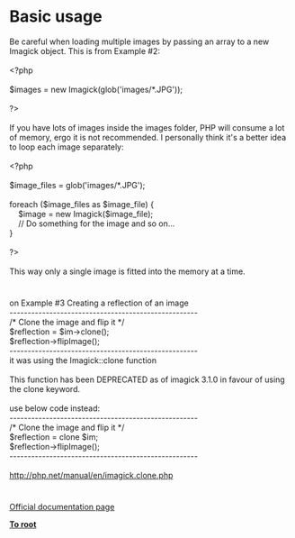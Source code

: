 # Basic usage




<div class="phpcode"><span class="html">
Be careful when loading multiple images by passing an array to a new Imagick object. This is from Example #2:<br><br><span class="default">&lt;?php<br><br>$images </span><span class="keyword">= new </span><span class="default">Imagick</span><span class="keyword">(</span><span class="default">glob</span><span class="keyword">(</span><span class="string">&apos;images/*.JPG&apos;</span><span class="keyword">));<br><br></span><span class="default">?&gt;<br></span><br>If you have lots of images inside the images folder, PHP will consume a lot of memory, ergo it is not recommended. I personally think it&apos;s a better idea to loop each image separately:<br><br><span class="default">&lt;?php<br><br>$image_files </span><span class="keyword">= </span><span class="default">glob</span><span class="keyword">(</span><span class="string">&apos;images/*.JPG&apos;</span><span class="keyword">);<br><br>foreach (</span><span class="default">$image_files </span><span class="keyword">as </span><span class="default">$image_file</span><span class="keyword">) {<br>&#xA0; &#xA0; </span><span class="default">$image </span><span class="keyword">= new </span><span class="default">Imagick</span><span class="keyword">(</span><span class="default">$image_file</span><span class="keyword">);<br>&#xA0; &#xA0; </span><span class="comment">// Do something for the image and so on...<br></span><span class="keyword">}<br><br></span><span class="default">?&gt;<br></span><br>This way only a single image is fitted into the memory at a time.</span>
</div>
  

#


<div class="phpcode"><span class="html">
on Example #3 Creating a reflection of an image<br>----------------------------------------------------<br>/* Clone the image and flip it */<br>$reflection = $im-&gt;clone();<br>$reflection-&gt;flipImage();<br>----------------------------------------------------<br>it was using the Imagick::clone function<br><br>This function has been DEPRECATED as of imagick 3.1.0 in favour of using the clone keyword.<br><br>use below code instead:<br>----------------------------------------------------<br>/* Clone the image and flip it */<br>$reflection = clone $im;<br>$reflection-&gt;flipImage();<br>----------------------------------------------------<br><br><a href="http://php.net/manual/en/imagick.clone.php" rel="nofollow" target="_blank">http://php.net/manual/en/imagick.clone.php</a></span>
</div>
  

#

[Official documentation page](https://www.php.net/manual/en/imagick.examples-1.php)

**[To root](/README.md)**